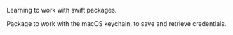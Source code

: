 Learning to work with swift packages.

Package to work with the macOS keychain, to save and retrieve credentials.
